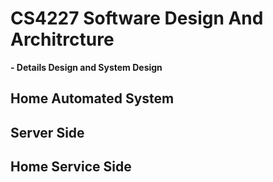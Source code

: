 # CS4227  Software Design And Architrcture 
 **- Details Design and System Design**
<h2>Home Automated System</h2>

## Server Side

## Home Service Side
